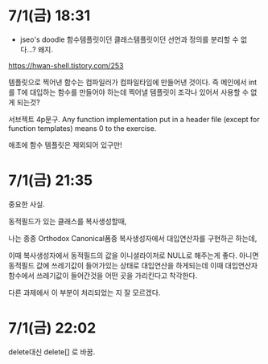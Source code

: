 # 7/1(금) 18:31

- jseo's doodle
함수템플릿이던 클래스템플릿이던 선언과 정의를 분리할 수 없다...? 왜지.

https://hwan-shell.tistory.com/253


템플릿으로 찍어낸 함수는 컴파일러가 컴파일타임에 만들어낸 것이다.
즉 메인에서 int를 T에 대입하는 함수를 만들어야 하는데
찍어낼 템플릿이 조각나 있어서 사용할 수 없게 되는것?

서브젝트 4p문구.
Any function implementation put in a header file (except for function templates) means 0 to the exercise.

애초에 함수 템플릿은 제외되어 있구만!

# 7/1(금) 21:35

중요한 사실.

동적필드가 있는 클래스를 복사생성할때,

나는 종종 Orthodox Canonical폼중
복사생성자에서 대입연산자를 구현하곤 하는데,

이때 복사생성자에서 동적필드의 값을 이니셜라이저로 NULL로 해주는게 좋다.
아니면 동적필드 값에 쓰레기값이 들어가있는 상태로 대입연산을 하게되는데
이때 대입연산자 함수에서 쓰레기값이 들어간것을 어떤 곳을 가리킨다고 착각한다.

다른 과제에서 이 부분이 처리되었는 지 잘 모르겠다.

# 7/1(금) 22:02

delete대신 delete[] 로 바꿈.